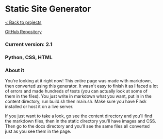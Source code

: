 # Static Site Generator

[< Back to projects](/projects)

[GitHub Repository](https://github.com/TSusinna/static_site)

### Current version: 2.1

### Python, CSS, HTML

### About it

You're looking at it right now! This entire page was made with markdown, then converted using this generator. It wasn't easy to finish it as I faced a lot of errors and made hundreds of tests (you can actually look at some of them in the files). You just write in markdown what you want, put in in the content directory, run build.sh then main.sh. Make sure you have Flask installed or host it on a live server.

If you just want to take a look, go see the content directory and you'll find the markdown files, then in the static directory you'll have images and CSS. Then go to the docs directory and you'll see the same files all converted just as you see them in the page.